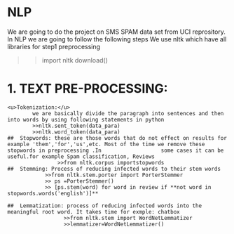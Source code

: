 # NLP
We are going to do the project on SMS SPAM data set from UCI reprository. In NLP we are going to follow the following steps
We use nltk which have all libraries for step1 preprocessing
>>import nltk
>>download()
# 1. TEXT PRE-PROCESSING:
    <u>Tokenization:</u> 
            we are basically divide the paragraph into sentences and then into words by using following statements in python
            >>nltk.sent_token(data_para)
            >>nltk.word_token(data_para)
    ##  Stopwords: these are those words that do not effect on results for example 'them','for','us',etc. Most of the time we remove these stopwords in preprocessing .In                   some cases it can be useful.for example Spam classification, Reviews
                    >>from nltk.corpus importstopwords
    ##  Stemming: Process of reducing infected words to their stem words
                >>from nltk.stem.porter import PorterStemmer
                >> ps =PorterStemmer()
                >> [ps.stem(word) for word in review if **not word in stopwords.words('english')]**

    ##  Lemmatization: process of reducing infected words into the meaningful root word. It takes time for exmple: chatbox
                      >>from nltk.stem import WordNetLemmatizer
                      >>lemmatizer=WordNetLemmatizer()
   
